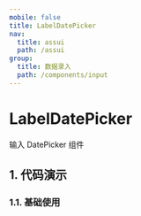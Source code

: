```yaml
---
mobile: false
title: LabelDatePicker
nav:
  title: assui
  path: /assui
group:
  title: 数据录入
  path: /components/input
---
```


# LabelDatePicker

输入 DatePicker 组件

## 1. 代码演示

### 1.1. 基础使用

<code hideActions='["CSB", "EXTERNAL"]' src="./demo/index.tsx" />

<API></API>
